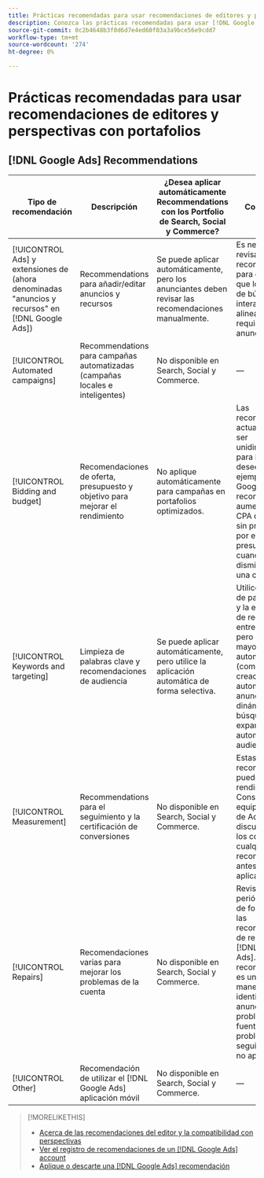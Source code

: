 ```yaml
---
title: Prácticas recomendadas para usar recomendaciones de editores y perspectivas con portafolios
description: Conozca las prácticas recomendadas para usar [!DNL Google Ads] recomendaciones con sus portafolios de Search, Social y Commerce.
source-git-commit: 0c2b4648b3f0d6d7e4ed60f03a3a9bce56e9cdd7
workflow-type: tm+mt
source-wordcount: '274'
ht-degree: 0%

---
```


# Prácticas recomendadas para usar recomendaciones de editores y perspectivas con portafolios

## [!DNL Google Ads] Recommendations

| Tipo de recomendación | Descripción | ¿Desea aplicar automáticamente Recommendations con los Portfolio de Search, Social y Commerce? | Comentarios |
|--- |--- |--- |--- |
| [!UICONTROL Ads] y extensiones de (ahora denominadas &quot;anuncios y recursos&quot; en [!DNL Google Ads]) | Recommendations para añadir/editar anuncios y recursos | Se puede aplicar automáticamente, pero los anunciantes deben revisar las recomendaciones manualmente. | Es necesario revisar las recomendaciones para garantizar que los anuncios de búsqueda interactivos estén alineados con los requisitos del anunciante. |
| [!UICONTROL Automated campaigns] | Recommendations para campañas automatizadas (campañas locales e inteligentes) | No disponible en Search, Social y Commerce. | — |
| [!UICONTROL Bidding and budget] | Recomendaciones de oferta, presupuesto y objetivo para mejorar el rendimiento | No aplique automáticamente para campañas en portafolios optimizados. | Las recomendaciones actuales pueden ser unidimensionales para los fines que desee. Por ejemplo, [!DNL Google Ads] recomienda un aumento de la CPA de Target, sin preocuparse por el presupuesto, cuando los clics disminuyen para una campaña. |
| [!UICONTROL Keywords and targeting] | Limpieza de palabras clave y recomendaciones de audiencia | Se puede aplicar automáticamente, pero utilice la aplicación automática de forma selectiva. | Utilice la limpieza de palabras clave y la eliminación de redundancias entre campañas, pero evite una mayor automatización (como la creación automática de anuncios dinámicos de búsqueda o la expansión automática de audiencias). |
| [!UICONTROL Measurement] | Recommendations para el seguimiento y la certificación de conversiones | No disponible en Search, Social y Commerce. | Estas recomendaciones pueden afectar al rendimiento. Consulte con su equipo de cuenta de Adobe para discutir los pros y los contras de cualquier recomendación antes de aplicarla. |
| [!UICONTROL Repairs] | Recomendaciones varias para mejorar los problemas de la cuenta | No disponible en Search, Social y Commerce. | Revisar periódicamente de forma manual las recomendaciones de reparación en [!DNL Google Ads]. Este tipo de recomendación es una buena manera de identificar anuncios, problemas de fuentes, problemas de seguimiento, etc. no aprobados. |
| [!UICONTROL Other] | Recomendación de utilizar el [!DNL Google Ads] aplicación móvil | No disponible en Search, Social y Commerce. | — |

>[!MORELIKETHIS]
>
>* [Acerca de las recomendaciones del editor y la compatibilidad con perspectivas](recommendation-support.md)
>* [Ver el registro de recomendaciones de un [!DNL Google Ads] account](google-recommendation-view-log.md)
>* [Aplique o descarte una [!DNL Google Ads] recomendación](google-recommendation-apply-dismiss.md)

